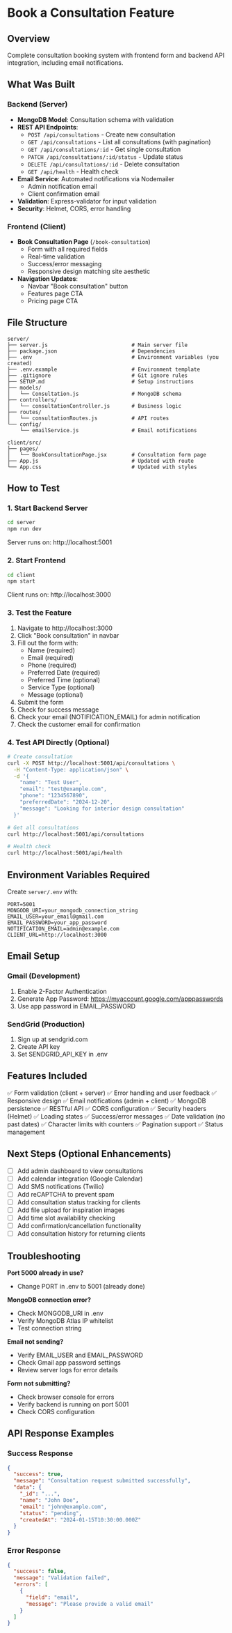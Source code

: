 # Book a Consultation Feature

## Overview
Complete consultation booking system with frontend form and backend API integration, including email notifications.

## What Was Built

### Backend (Server)
- **MongoDB Model**: Consultation schema with validation
- **REST API Endpoints**:
  - `POST /api/consultations` - Create new consultation
  - `GET /api/consultations` - List all consultations (with pagination)
  - `GET /api/consultations/:id` - Get single consultation
  - `PATCH /api/consultations/:id/status` - Update status
  - `DELETE /api/consultations/:id` - Delete consultation
  - `GET /api/health` - Health check
- **Email Service**: Automated notifications via Nodemailer
  - Admin notification email
  - Client confirmation email
- **Validation**: Express-validator for input validation
- **Security**: Helmet, CORS, error handling

### Frontend (Client)
- **Book Consultation Page** (`/book-consultation`)
  - Form with all required fields
  - Real-time validation
  - Success/error messaging
  - Responsive design matching site aesthetic
- **Navigation Updates**:
  - Navbar "Book consultation" button
  - Features page CTA
  - Pricing page CTA

## File Structure

```
server/
├── server.js                           # Main server file
├── package.json                        # Dependencies
├── .env                                # Environment variables (you created)
├── .env.example                        # Environment template
├── .gitignore                          # Git ignore rules
├── SETUP.md                            # Setup instructions
├── models/
│   └── Consultation.js                 # MongoDB schema
├── controllers/
│   └── consultationController.js       # Business logic
├── routes/
│   └── consultationRoutes.js           # API routes
└── config/
    └── emailService.js                 # Email notifications

client/src/
├── pages/
│   └── BookConsultationPage.jsx        # Consultation form page
├── App.js                              # Updated with route
└── App.css                             # Updated with styles
```

## How to Test

### 1. Start Backend Server
```bash
cd server
npm run dev
```
Server runs on: http://localhost:5001

### 2. Start Frontend
```bash
cd client
npm start
```
Client runs on: http://localhost:3000

### 3. Test the Feature
1. Navigate to http://localhost:3000
2. Click "Book consultation" in navbar
3. Fill out the form with:
   - Name (required)
   - Email (required)
   - Phone (required)
   - Preferred Date (required)
   - Preferred Time (optional)
   - Service Type (optional)
   - Message (optional)
4. Submit the form
5. Check for success message
6. Check your email (NOTIFICATION_EMAIL) for admin notification
7. Check the customer email for confirmation

### 4. Test API Directly (Optional)
```bash
# Create consultation
curl -X POST http://localhost:5001/api/consultations \
  -H "Content-Type: application/json" \
  -d '{
    "name": "Test User",
    "email": "test@example.com",
    "phone": "1234567890",
    "preferredDate": "2024-12-20",
    "message": "Looking for interior design consultation"
  }'

# Get all consultations
curl http://localhost:5001/api/consultations

# Health check
curl http://localhost:5001/api/health
```

## Environment Variables Required

Create `server/.env` with:
```env
PORT=5001
MONGODB_URI=your_mongodb_connection_string
EMAIL_USER=your_email@gmail.com
EMAIL_PASSWORD=your_app_password
NOTIFICATION_EMAIL=admin@example.com
CLIENT_URL=http://localhost:3000
```

## Email Setup

### Gmail (Development)
1. Enable 2-Factor Authentication
2. Generate App Password: https://myaccount.google.com/apppasswords
3. Use app password in EMAIL_PASSWORD

### SendGrid (Production)
1. Sign up at sendgrid.com
2. Create API key
3. Set SENDGRID_API_KEY in .env

## Features Included

✅ Form validation (client + server)
✅ Error handling and user feedback
✅ Responsive design
✅ Email notifications (admin + client)
✅ MongoDB persistence
✅ RESTful API
✅ CORS configuration
✅ Security headers (Helmet)
✅ Loading states
✅ Success/error messages
✅ Date validation (no past dates)
✅ Character limits with counters
✅ Pagination support
✅ Status management

## Next Steps (Optional Enhancements)

- [ ] Add admin dashboard to view consultations
- [ ] Add calendar integration (Google Calendar)
- [ ] Add SMS notifications (Twilio)
- [ ] Add reCAPTCHA to prevent spam
- [ ] Add consultation status tracking for clients
- [ ] Add file upload for inspiration images
- [ ] Add time slot availability checking
- [ ] Add confirmation/cancellation functionality
- [ ] Add consultation history for returning clients

## Troubleshooting

**Port 5000 already in use?**
- Change PORT in .env to 5001 (already done)

**MongoDB connection error?**
- Check MONGODB_URI in .env
- Verify MongoDB Atlas IP whitelist
- Test connection string

**Email not sending?**
- Verify EMAIL_USER and EMAIL_PASSWORD
- Check Gmail app password settings
- Review server logs for error details

**Form not submitting?**
- Check browser console for errors
- Verify backend is running on port 5001
- Check CORS configuration

## API Response Examples

### Success Response
```json
{
  "success": true,
  "message": "Consultation request submitted successfully",
  "data": {
    "_id": "...",
    "name": "John Doe",
    "email": "john@example.com",
    "status": "pending",
    "createdAt": "2024-01-15T10:30:00.000Z"
  }
}
```

### Error Response
```json
{
  "success": false,
  "message": "Validation failed",
  "errors": [
    {
      "field": "email",
      "message": "Please provide a valid email"
    }
  ]
}
```
